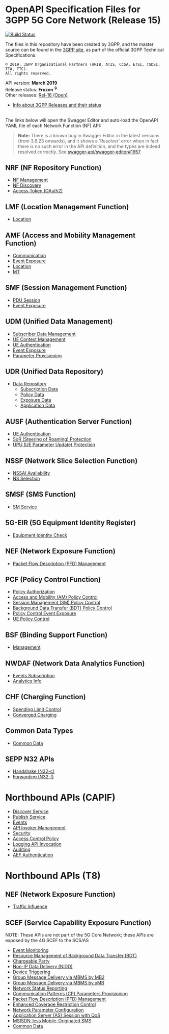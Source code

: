 # OpenAPI Specification Files for 3GPP 5G Core Network (Release 15)

[![Build Status](https://travis-ci.org/jdegre/5GC_APIs.svg?branch=Rel-15)](https://travis-ci.org/jdegre/5GC_APIs)

The files in this repository have been created by 3GPP, and the master source can be found in the [3GPP site](http://www.3gpp.org/DynaReport/29-series.htm), as part of the official 3GPP Technical Specifications.
```
© 2019, 3GPP Organizational Partners (ARIB, ATIS, CCSA, ETSI, TSDSI, TTA, TTC).
All rights reserved.
```
API version: **March 2019**<br/>
Release status: **Frozen** <sup>&#x1F512;</sup><br/>
Other releases: [Rel-16 (Open)](https://github.com/jdegre/5GC_APIs/tree/master)<br/>
- [Info about 3GPP Releases and their status](https://www.3gpp.org/specifications/67-releases)
<br/><br/>

The links below will open the Swagger Editor and auto-load the OpenAPI YAML file of each Network Function (NF) API:
<br/>

>**Note:**
There is a known bug in Swagger Editor in the latest versions (from 3.6.23 onwards), and it shows a 'Resolver' error when in fact there is no such error in the API definition, and the types are indeed resolved correctly. See [swagger-api/swagger-editor#1957](https://github.com/swagger-api/swagger-editor/issues/1957)

## NRF (NF Repository Function)
* [NF Management](https://editor.swagger.io/?url=https://raw.githubusercontent.com/jdegre/5GC_APIs/Rel-15/TS29510_Nnrf_NFManagement.yaml)
* [NF Discovery](https://editor.swagger.io/?url=https://raw.githubusercontent.com/jdegre/5GC_APIs/Rel-15/TS29510_Nnrf_NFDiscovery.yaml)
* [Access Token (OAuth2)](https://editor.swagger.io/?url=https://raw.githubusercontent.com/jdegre/5GC_APIs/Rel-15/TS29510_Nnrf_AccessToken.yaml)
## LMF (Location Management Function)
* [Location](https://editor.swagger.io/?url=https://raw.githubusercontent.com/jdegre/5GC_APIs/Rel-15/TS29572_Nlmf_Location.yaml)
## AMF (Access and Mobility Management Function)
* [Communication](https://editor.swagger.io/?url=https://raw.githubusercontent.com/jdegre/5GC_APIs/Rel-15/TS29518_Namf_Communication.yaml)
* [Event Exposure](https://editor.swagger.io/?url=https://raw.githubusercontent.com/jdegre/5GC_APIs/Rel-15/TS29518_Namf_EventExposure.yaml)
* [Location](https://editor.swagger.io/?url=https://raw.githubusercontent.com/jdegre/5GC_APIs/Rel-15/TS29518_Namf_Location.yaml)
* [MT](https://editor.swagger.io/?url=https://raw.githubusercontent.com/jdegre/5GC_APIs/Rel-15/TS29518_Namf_MT.yaml)
## SMF (Session Management Function)
* [PDU Session](https://editor.swagger.io/?url=https://raw.githubusercontent.com/jdegre/5GC_APIs/Rel-15/TS29502_Nsmf_PDUSession.yaml)
* [Event Exposure](https://editor.swagger.io/?url=https://raw.githubusercontent.com/jdegre/5GC_APIs/Rel-15/TS29508_Nsmf_EventExposure.yaml)
## UDM (Unified Data Management)
* [Subscriber Data Management](https://editor.swagger.io/?url=https://raw.githubusercontent.com/jdegre/5GC_APIs/Rel-15/TS29503_Nudm_SDM.yaml)
* [UE Context Management](https://editor.swagger.io/?url=https://raw.githubusercontent.com/jdegre/5GC_APIs/Rel-15/TS29503_Nudm_UECM.yaml)
* [UE Authentication](https://editor.swagger.io/?url=https://raw.githubusercontent.com/jdegre/5GC_APIs/Rel-15/TS29503_Nudm_UEAU.yaml)
* [Event Exposure](https://editor.swagger.io/?url=https://raw.githubusercontent.com/jdegre/5GC_APIs/Rel-15/TS29503_Nudm_EE.yaml)
* [Parameter Provisioning](https://editor.swagger.io/?url=https://raw.githubusercontent.com/jdegre/5GC_APIs/Rel-15/TS29503_Nudm_PP.yaml)
## UDR (Unified Data Repository)
* [Data Repository](https://editor.swagger.io/?url=https://raw.githubusercontent.com/jdegre/5GC_APIs/Rel-15/TS29504_Nudr_DataRepository.yaml)
  * [Subscription Data](https://editor.swagger.io/?url=https://raw.githubusercontent.com/jdegre/5GC_APIs/Rel-15/TS29505_Subscription_Data.yaml)
  * [Policy Data](https://editor.swagger.io/?url=https://raw.githubusercontent.com/jdegre/5GC_APIs/Rel-15/TS29519_Policy_Data.yaml)
  * [Exposure Data](https://editor.swagger.io/?url=https://raw.githubusercontent.com/jdegre/5GC_APIs/Rel-15/TS29519_Exposure_Data.yaml)
  * [Application Data](https://editor.swagger.io/?url=https://raw.githubusercontent.com/jdegre/5GC_APIs/Rel-15/TS29519_Application_Data.yaml)
## AUSF (Authentication Server Function)
* [UE Authentication](https://editor.swagger.io/?url=https://raw.githubusercontent.com/jdegre/5GC_APIs/Rel-15/TS29509_Nausf_UEAuthentication.yaml)
* [SoR (Steering of Roaming) Protection](https://editor.swagger.io/?url=https://raw.githubusercontent.com/jdegre/5GC_APIs/Rel-15/TS29509_Nausf_SoRProtection.yaml)
* [UPU (UE Parameter Update) Protection](https://editor.swagger.io/?url=https://raw.githubusercontent.com/jdegre/5GC_APIs/Rel-15/TS29509_Nausf_UPUProtection.yaml)
## NSSF (Network Slice Selection Function)
* [NSSAI Availability](https://editor.swagger.io/?url=https://raw.githubusercontent.com/jdegre/5GC_APIs/Rel-15/TS29531_Nnssf_NSSAIAvailability.yaml)
* [NS Selection](https://editor.swagger.io/?url=https://raw.githubusercontent.com/jdegre/5GC_APIs/Rel-15/TS29531_Nnssf_NSSelection.yaml)
## SMSF (SMS Function)
* [SM Service](https://editor.swagger.io/?url=https://raw.githubusercontent.com/jdegre/5GC_APIs/Rel-15/TS29540_Nsmsf_SMService.yaml)
## 5G-EIR (5G Equipment Identity Register)
* [Equipment Identity Check](https://editor.swagger.io/?url=https://raw.githubusercontent.com/jdegre/5GC_APIs/Rel-15/TS29511_N5g-eir_EquipmentIdentityCheck.yaml)
## NEF (Network Exposure Function)
* [Packet Flow Description (PFD) Management](https://editor.swagger.io/?url=https://raw.githubusercontent.com/jdegre/5GC_APIs/Rel-15/TS29551_Nnef_PFDmanagement.yaml)
## PCF (Policy Control Function)
* [Policy Authorization](https://editor.swagger.io/?url=https://raw.githubusercontent.com/jdegre/5GC_APIs/Rel-15/TS29514_Npcf_PolicyAuthorization.yaml)
* [Access and Mobility (AM) Policy Control](https://editor.swagger.io/?url=https://raw.githubusercontent.com/jdegre/5GC_APIs/Rel-15/TS29507_Npcf_AMPolicyControl.yaml)
* [Session Management (SM) Policy Control](https://editor.swagger.io/?url=https://raw.githubusercontent.com/jdegre/5GC_APIs/Rel-15/TS29512_Npcf_SMPolicyControl.yaml)
* [Background Data Transfer (BDT) Policy Control](https://editor.swagger.io/?url=https://raw.githubusercontent.com/jdegre/5GC_APIs/Rel-15/TS29554_Npcf_BDTPolicyControl.yaml)
* [Policy Control Event Exposure](https://editor.swagger.io/?url=https://raw.githubusercontent.com/jdegre/5GC_APIs/Rel-15/TS29523_Npcf_EventExposure.yaml)
* [UE Policy Control](https://editor.swagger.io/?url=https://raw.githubusercontent.com/jdegre/5GC_APIs/Rel-15/TS29525_Npcf_UEPolicyControl.yaml)
## BSF (Binding Support Function)
* [Management](https://editor.swagger.io/?url=https://raw.githubusercontent.com/jdegre/5GC_APIs/Rel-15/TS29521_Nbsf_Management.yaml)
## NWDAF (Network Data Analytics Function)
* [Events Subscription](https://editor.swagger.io/?url=https://raw.githubusercontent.com/jdegre/5GC_APIs/Rel-15/TS29520_Nnwdaf_EventsSubscription.yaml)
* [Analytics Info](https://editor.swagger.io/?url=https://raw.githubusercontent.com/jdegre/5GC_APIs/Rel-15/TS29520_Nnwdaf_AnalyticsInfo.yaml)
## CHF (Charging Function)
* [Spending Limit Control](https://editor.swagger.io/?url=https://raw.githubusercontent.com/jdegre/5GC_APIs/Rel-15/TS29594_Nchf_SpendingLimitControl.yaml)
* [Converged Charging](https://editor.swagger.io/?url=https://raw.githubusercontent.com/jdegre/5GC_APIs/Rel-15/TS32291_Nchf_ConvergedCharging.yaml)
## Common Data Types
* [Common Data](https://editor.swagger.io/?url=https://raw.githubusercontent.com/jdegre/5GC_APIs/Rel-15/TS29571_CommonData.yaml)
## SEPP N32 APIs
* [Handshake (N32-c)](https://editor.swagger.io/?url=https://raw.githubusercontent.com/jdegre/5GC_APIs/Rel-15/TS29573_N32_Handshake.yaml)
* [Forwarding (N32-f)](https://editor.swagger.io/?url=https://raw.githubusercontent.com/jdegre/5GC_APIs/Rel-15/TS29573_JOSEProtectedMessageForwarding.yaml)

# Northbound APIs (CAPIF)
* [Discover Service](https://editor.swagger.io/?url=https://raw.githubusercontent.com/jdegre/5GC_APIs/Rel-15/TS29222_CAPIF_Discover_Service_API.yaml)
* [Publish Service](https://editor.swagger.io/?url=https://raw.githubusercontent.com/jdegre/5GC_APIs/Rel-15/TS29222_CAPIF_Publish_Service_API.yaml)
* [Events](https://editor.swagger.io/?url=https://raw.githubusercontent.com/jdegre/5GC_APIs/Rel-15/TS29222_CAPIF_Events_API.yaml)
* [API Invoker Management](https://editor.swagger.io/?url=https://raw.githubusercontent.com/jdegre/5GC_APIs/Rel-15/TS29222_CAPIF_API_Invoker_Management_API.yaml)
* [Security](https://editor.swagger.io/?url=https://raw.githubusercontent.com/jdegre/5GC_APIs/Rel-15/TS29222_CAPIF_Security_API.yaml)
* [Access Control Policy](https://editor.swagger.io/?url=https://raw.githubusercontent.com/jdegre/5GC_APIs/Rel-15/TS29222_CAPIF_Access_Control_Policy_API.yaml)
* [Logging API Invocation](https://editor.swagger.io/?url=https://raw.githubusercontent.com/jdegre/5GC_APIs/Rel-15/TS29222_CAPIF_Logging_API_Invocation_API.yaml)
* [Auditing](https://editor.swagger.io/?url=https://raw.githubusercontent.com/jdegre/5GC_APIs/Rel-15/TS29222_CAPIF_Auditing_API.yaml)
* [AEF Authentication](https://editor.swagger.io/?url=https://raw.githubusercontent.com/jdegre/5GC_APIs/Rel-15/TS29222_AEF_Security_API.yaml)

# Northbound APIs (T8)
## NEF (Network Exposure Function)
* [Traffic Influence](https://editor.swagger.io/?url=https://raw.githubusercontent.com/jdegre/5GC_APIs/Rel-15/TS29522_TrafficInfluence.yaml)
## SCEF (Service Capability Exposure Function)
NOTE: These APIs are not part of the 5G Core Network; these APIs are exposed by the 4G SCEF to the SCS/AS
* [Event Monitoring](https://editor.swagger.io/?url=https://raw.githubusercontent.com/jdegre/5GC_APIs/Rel-15/TS29122_MonitoringEvent.yaml)
* [Resource Management of Background Data Transfer (BDT)](https://editor.swagger.io/?url=https://raw.githubusercontent.com/jdegre/5GC_APIs/Rel-15/TS29122_ResourceManagementOfBdt.yaml)
* [Chargeable Party](https://editor.swagger.io/?url=https://raw.githubusercontent.com/jdegre/5GC_APIs/Rel-15/TS29122_ChargeableParty.yaml)
* [Non-IP Data Delivery (NIDD)](https://editor.swagger.io/?url=https://raw.githubusercontent.com/jdegre/5GC_APIs/Rel-15/TS29122_NIDD.yaml)
* [Device Triggering](https://editor.swagger.io/?url=https://raw.githubusercontent.com/jdegre/5GC_APIs/Rel-15/TS29122_DeviceTriggering.yaml)
* [Group Message Delivery via MBMS by MB2](https://editor.swagger.io/?url=https://raw.githubusercontent.com/jdegre/5GC_APIs/Rel-15/TS29122_GMDviaMBMSbyMB2.yaml)
* [Group Message Delivery via MBMS by xMB](https://editor.swagger.io/?url=https://raw.githubusercontent.com/jdegre/5GC_APIs/Rel-15/TS29122_GMDviaMBMSbyxMB.yaml)
* [Network Status Reporting](https://editor.swagger.io/?url=https://raw.githubusercontent.com/jdegre/5GC_APIs/Rel-15/TS29122_ReportingNetworkStatus.yaml)
* [Communication Patterns (CP) Parameters Provisioning](https://editor.swagger.io/?url=https://raw.githubusercontent.com/jdegre/5GC_APIs/Rel-15/TS29122_CpProvisioning.yaml)
* [Packet Flow Description (PFD) Management](https://editor.swagger.io/?url=https://raw.githubusercontent.com/jdegre/5GC_APIs/Rel-15/TS29122_PfdManagement.yaml)
* [Enhanced Coverage Restriction Control](https://editor.swagger.io/?url=https://raw.githubusercontent.com/jdegre/5GC_APIs/Rel-15/TS29122_ECRControl.yaml)
* [Network Parameter Configuration](https://editor.swagger.io/?url=https://raw.githubusercontent.com/jdegre/5GC_APIs/Rel-15/TS29122_NpConfiguration.yaml)
* [Application Server (AS) Session with QoS](https://editor.swagger.io/?url=https://raw.githubusercontent.com/jdegre/5GC_APIs/Rel-15/TS29122_AsSessionWithQoS.yaml)
* [MSISDN-less Mobile-Originated SMS](https://editor.swagger.io/?url=https://raw.githubusercontent.com/jdegre/5GC_APIs/Rel-15/TS29122_MsisdnLessMoSms.yaml)
* [Common Data](https://editor.swagger.io/?url=https://raw.githubusercontent.com/jdegre/5GC_APIs/Rel-15/TS29122_CommonData.yaml)
